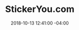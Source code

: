 ---
title: StickerYou.com
date: 2018-10-13 12:41:00 -04:00
sponsor-image: "/uploads/stickerYou.jpg"
sponsor-url: https://www.stickeryou.com/
is-featured-on-home-page: false
is-featured-on-shops-galleries-page: false
is-first-tier: false
is-second-tier: false
is-third-tier: true
published: true
---